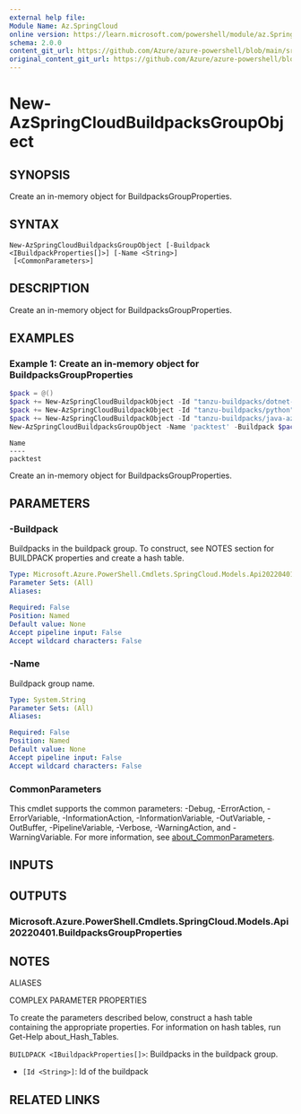 ```yaml
---
external help file: 
Module Name: Az.SpringCloud
online version: https://learn.microsoft.com/powershell/module/az.SpringCloud/new-AzSpringCloudBuildpacksGroupObject
schema: 2.0.0
content_git_url: https://github.com/Azure/azure-powershell/blob/main/src/SpringCloud/help/New-AzSpringCloudBuildpacksGroupObject.md
original_content_git_url: https://github.com/Azure/azure-powershell/blob/main/src/SpringCloud/help/New-AzSpringCloudBuildpacksGroupObject.md
---
```


# New-AzSpringCloudBuildpacksGroupObject

## SYNOPSIS
Create an in-memory object for BuildpacksGroupProperties.

## SYNTAX

```
New-AzSpringCloudBuildpacksGroupObject [-Buildpack <IBuildpackProperties[]>] [-Name <String>]
 [<CommonParameters>]
```

## DESCRIPTION
Create an in-memory object for BuildpacksGroupProperties.

## EXAMPLES

### Example 1: Create an in-memory object for BuildpacksGroupProperties
```powershell
$pack = @()
$pack += New-AzSpringCloudBuildpackObject -Id "tanzu-buildpacks/dotnet-core"
$pack += New-AzSpringCloudBuildpackObject -Id "tanzu-buildpacks/python"
$pack += New-AzSpringCloudBuildpackObject -Id "tanzu-buildpacks/java-azure"
New-AzSpringCloudBuildpacksGroupObject -Name 'packtest' -Buildpack $pack
```

```output
Name
----
packtest
```

Create an in-memory object for BuildpacksGroupProperties.

## PARAMETERS

### -Buildpack
Buildpacks in the buildpack group.
To construct, see NOTES section for BUILDPACK properties and create a hash table.

```yaml
Type: Microsoft.Azure.PowerShell.Cmdlets.SpringCloud.Models.Api20220401.IBuildpackProperties[]
Parameter Sets: (All)
Aliases:

Required: False
Position: Named
Default value: None
Accept pipeline input: False
Accept wildcard characters: False
```

### -Name
Buildpack group name.

```yaml
Type: System.String
Parameter Sets: (All)
Aliases:

Required: False
Position: Named
Default value: None
Accept pipeline input: False
Accept wildcard characters: False
```

### CommonParameters
This cmdlet supports the common parameters: -Debug, -ErrorAction, -ErrorVariable, -InformationAction, -InformationVariable, -OutVariable, -OutBuffer, -PipelineVariable, -Verbose, -WarningAction, and -WarningVariable. For more information, see [about_CommonParameters](http://go.microsoft.com/fwlink/?LinkID=113216).

## INPUTS

## OUTPUTS

### Microsoft.Azure.PowerShell.Cmdlets.SpringCloud.Models.Api20220401.BuildpacksGroupProperties

## NOTES

ALIASES

COMPLEX PARAMETER PROPERTIES

To create the parameters described below, construct a hash table containing the appropriate properties. For information on hash tables, run Get-Help about_Hash_Tables.


`BUILDPACK <IBuildpackProperties[]>`: Buildpacks in the buildpack group.
  - `[Id <String>]`: Id of the buildpack

## RELATED LINKS

